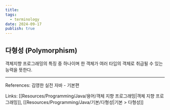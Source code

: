 ```yaml
---
title: 
tags:
  - terminology
date: 2024-09-17
publish: true
---
```

## 다형성 (Polymorphism)
객체지향 프로그래밍의 특징 중 하나이며 한 객체가 여러 타입의 객체로 취급될 수 있는 능력을 뜻한다.

---
References: 김영한 실전 자바 - 기본편

Links: [[Resources/Programming/Java/용어/객체 지향 프로그래밍|객체 지향 프로그래밍]], [[Resources/Programming/Java/기본/다형성|기본 > 다형성]] 